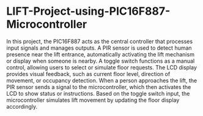# LIFT-Project-using-PIC16F887-Microcontroller
  In this project, the PIC16F887 acts as the central controller that processes input signals and manages outputs. A PIR sensor is used to detect human presence near the lift entrance, automatically activating the lift mechanism or display when someone is nearby. A toggle switch functions as a manual control, allowing users to select or simulate floor requests. The LCD display provides visual feedback, such as current floor level, direction of movement, or occupancy detection. When a person approaches the lift, the PIR sensor sends a signal to the microcontroller, which then activates the LCD to show status or instructions. Based on the toggle switch input, the microcontroller simulates lift movement by updating the floor display accordingly.
